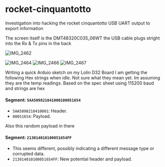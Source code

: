 # rocket-cinquantotto
Investigation into hacking the rocket cinquantotto USB UART output to export information

The screen itself is the DMT48320C035_06WT the USB cable plugs stright into the Rx & Tx pins in the back

![IMG_2462](https://github.com/user-attachments/assets/4b0e62d0-8b92-4025-9ef8-901fb6a586d9)

![IMG_2464](https://github.com/user-attachments/assets/c180d525-ae59-4cd2-8786-0df666e46d8f)
![IMG_2466](https://github.com/user-attachments/assets/0f89e855-ef04-4339-9743-c9e3b79692c4)
![IMG_2467](https://github.com/user-attachments/assets/20af023c-025d-4f8d-9439-e8c7636d03a0)

Writing a quick Arduio sketch on my Lolin D32 Board I am getting the following Hex strings when idle. Not sure what they mean yet. Im assuming they are the temp readings.
Based on the spec sheet using 115200 baud and strings are hex
#### Segment: `5AA509821041000100051654`
- `5AA5098210410001`: Header.
- `00051654`: Payload.

Also this random payload in there
#### Segment: `213014010100051654FF`
- This seems different, possibly indicating a different message type or corrupted data.
- `213014010100051654FF`: New potential header and payload.

